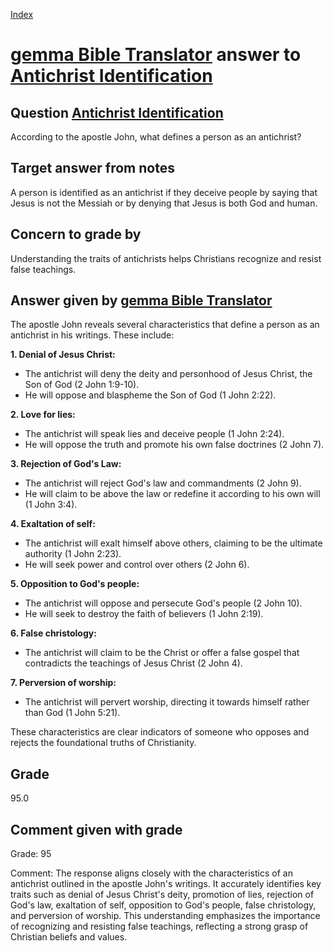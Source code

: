 
[Index](../../index.md)
# [gemma Bible Translator](../../answering_models/gemma_Bible_Translator.md) answer to [Antichrist Identification](../../questions/Antichrist_Identification.md)

## Question [Antichrist Identification](../../questions/Antichrist_Identification.md)
According to the apostle John, what defines a person as an antichrist?

## Target answer from notes
A person is identified as an antichrist if they deceive people by saying that Jesus is not the Messiah or by denying that Jesus is both God and human.

## Concern to grade by
Understanding the traits of antichrists helps Christians recognize and resist false teachings.

## Answer given by [gemma Bible Translator](../../answering_models/gemma_Bible_Translator.md)
The apostle John reveals several characteristics that define a person as an antichrist in his writings. These include:

**1. Denial of Jesus Christ:**

* The antichrist will deny the deity and personhood of Jesus Christ, the Son of God (2 John 1:9-10).
* He will oppose and blaspheme the Son of God (1 John 2:22).

**2. Love for lies:**

* The antichrist will speak lies and deceive people (1 John 2:24).
* He will oppose the truth and promote his own false doctrines (2 John 7).

**3. Rejection of God's Law:**

* The antichrist will reject God's law and commandments (2 John 9).
* He will claim to be above the law or redefine it according to his own will (1 John 3:4).

**4. Exaltation of self:**

* The antichrist will exalt himself above others, claiming to be the ultimate authority (1 John 2:23).
* He will seek power and control over others (2 John 6).

**5. Opposition to God's people:**

* The antichrist will oppose and persecute God's people (2 John 10).
* He will seek to destroy the faith of believers (1 John 2:19).

**6. False christology:**

* The antichrist will claim to be the Christ or offer a false gospel that contradicts the teachings of Jesus Christ (2 John 4).

**7. Perversion of worship:**

* The antichrist will pervert worship, directing it towards himself rather than God (1 John 5:21).

These characteristics are clear indicators of someone who opposes and rejects the foundational truths of Christianity.

## Grade
95.0

## Comment given with grade
Grade: 95

Comment: The response aligns closely with the characteristics of an antichrist outlined in the apostle John's writings. It accurately identifies key traits such as denial of Jesus Christ's deity, promotion of lies, rejection of God's law, exaltation of self, opposition to God's people, false christology, and perversion of worship. This understanding emphasizes the importance of recognizing and resisting false teachings, reflecting a strong grasp of Christian beliefs and values.
